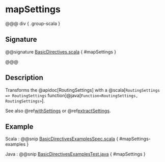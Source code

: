 # mapSettings

@@@ div { .group-scala }

## Signature

@@signature [BasicDirectives.scala](/akka-http/src/main/scala/akka/http/scaladsl/server/directives/BasicDirectives.scala) { #mapSettings }

@@@

## Description

Transforms the @apidoc[RoutingSettings] with a @scala[`RoutingSettings => RoutingSettings` function]@java[`Function<RoutingSettings, RoutingSettings>`].

See also @ref[withSettings](withSettings.md) or @ref[extractSettings](extractSettings.md).

## Example

Scala
:  @@snip [BasicDirectivesExamplesSpec.scala]($test$/scala/docs/http/scaladsl/server/directives/BasicDirectivesExamplesSpec.scala) { #mapSettings-examples }

Java
:  @@snip [BasicDirectivesExamplesTest.java]($test$/java/docs/http/javadsl/server/directives/BasicDirectivesExamplesTest.java) { #mapSettings }
